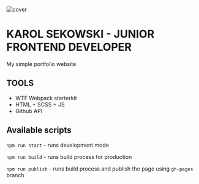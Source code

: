 ![cover](https://karolsekowski.github.io/blob/source/public/og.png)

# KAROL SEKOWSKI - JUNIOR FRONTEND DEVELOPER

My simple portfolio website

## TOOLS

- WTF Webpack starterkit
- HTML + SCSS + JS
- Github API

## Available scripts

`npm run start` - runs development mode

`npm run build` - runs build process for production

`npm run publish` - runs build process and publish the page using `gh-pages` branch


